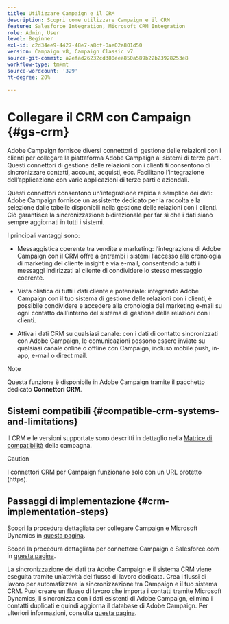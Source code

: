 ```yaml
---
title: Utilizzare Campaign e il CRM
description: Scopri come utilizzare Campaign e il CRM
feature: Salesforce Integration, Microsoft CRM Integration
role: Admin, User
level: Beginner
exl-id: c2d34ee9-4427-48e7-a8cf-0ae02a801d50
version: Campaign v8, Campaign Classic v7
source-git-commit: a2efad26232cd380eea850a589b22b23928253e8
workflow-type: tm+mt
source-wordcount: '329'
ht-degree: 20%

---
```


# Collegare il CRM con Campaign {#gs-crm}

Adobe Campaign fornisce diversi connettori di gestione delle relazioni con i clienti per collegare la piattaforma Adobe Campaign ai sistemi di terze parti. Questi connettori di gestione delle relazioni con i clienti ti consentono di sincronizzare contatti, account, acquisti, ecc. Facilitano l’integrazione dell’applicazione con varie applicazioni di terze parti e aziendali.

Questi connettori consentono un’integrazione rapida e semplice dei dati: Adobe Campaign fornisce un assistente dedicato per la raccolta e la selezione dalle tabelle disponibili nella gestione delle relazioni con i clienti. Ciò garantisce la sincronizzazione bidirezionale per far sì che i dati siano sempre aggiornati in tutti i sistemi.

I principali vantaggi sono:

* Messaggistica coerente tra vendite e marketing: l’integrazione di Adobe Campaign con il CRM offre a entrambi i sistemi l’accesso alla cronologia di marketing del cliente insight e via e-mail, consentendo a tutti i messaggi indirizzati al cliente di condividere lo stesso messaggio coerente.

* Vista olistica di tutti i dati cliente e potenziale: integrando Adobe Campaign con il tuo sistema di gestione delle relazioni con i clienti, è possibile condividere e accedere alla cronologia del marketing e-mail su ogni contatto dall’interno del sistema di gestione delle relazioni con i clienti.

* Attiva i dati CRM su qualsiasi canale: con i dati di contatto sincronizzati con Adobe Campaign, le comunicazioni possono essere inviate su qualsiasi canale online o offline con Campaign, incluso mobile push, in-app, e-mail o direct mail.


>[!NOTE]
>
>Questa funzione è disponibile in Adobe Campaign tramite il pacchetto dedicato **Connettori CRM**.

## Sistemi compatibili {#compatible-crm-systems-and-limitations}

Il CRM e le versioni supportate sono descritti in dettaglio nella [Matrice di compatibilità](../start/compatibility-matrix.md) della campagna.

>[!CAUTION]
>
> I connettori CRM per Campaign funzionano solo con un URL protetto (https).

## Passaggi di implementazione {#crm-implementation-steps}

Scopri la procedura dettagliata per collegare Campaign e Microsoft Dynamics in [questa pagina](ac-ms-dyn.md).

Scopri la procedura dettagliata per connettere Campaign e Salesforce.com in [questa pagina](ac-sfdc.md).

La sincronizzazione dei dati tra Adobe Campaign e il sistema CRM viene eseguita tramite un’attività del flusso di lavoro dedicata. Crea i flussi di lavoro per automatizzare la sincronizzazione tra Campaign e il tuo sistema CRM. Puoi creare un flusso di lavoro che importa i contatti tramite Microsoft Dynamics, li sincronizza con i dati esistenti di Adobe Campaign, elimina i contatti duplicati e quindi aggiorna il database di Adobe Campaign. Per ulteriori informazioni, consulta [questa pagina](crm-data-sync.md).
